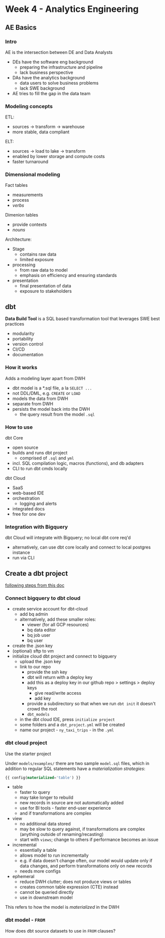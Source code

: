 # Week 4 - Analytics Engineering

## AE Basics

### Intro

AE is the intersection between DE and Data Analysts

- DEs have the software eng background
  - preparing the infrastructure and pipeline
  - lack business perspective
- DAs have the analytics background
  - data users to solve business problems
  - lack SWE background
- AE tries to fill the gap in the data team

### Modeling concepts

ETL:

- sources -> transform -> warehouse
- more stable, data compliant

ELT:

- sources -> load to lake -> transform
- enabled by lower storage and compute costs
- faster turnaround

### Dimensional modeling

Fact tables

- measurements
- process
- *verbs*

Dimenion tables

- provide contexts
- *nouns*

Architecture:

- Stage
  - contains raw data
  - limited exposure
- processing
  - from raw data to model
  - emphasis on efficiency and ensuring standards
- presentation
  - final presentation of data
  - exposure to stakeholders

## dbt

**Data Build Tool** is a SQL based transformation tool that leverages SWE best practices

- modularity
- portability
- version control
- CI/CD
- documentation

### How it works

Adds a modeling layer apart from DWH

- dbt model is a \*.sql file, a la `SELECT ...`
- not DDL/DML, e.g. `CREATE` or `LOAD`
- models the data from DWH
- separate from DWH
- persists the model back into the DWH
  - the query result from the model `.sql`

### How to use

dbt Core

- open source
- builds and runs dbt project
  - comprised of `.sql` and `yml`
- incl. SQL compilation logic, macros (functions), and db adapters
- CLI to run dbt cmds locally

dbt Cloud

- SaaS
- web-based IDE
- orchestration
  - logging and alerts
- integrated docs
- free for one dev

### Integration with Bigquery

dbt Cloud will integrate with Bigquery; no local dbt core req'd

- alternatively, can use dbt core locally and connect to local postgres instance
- run via CLI
 
## Create a dbt project

[following steps from this doc](https://github.com/DataTalksClub/data-engineering-zoomcamp/blob/main/week_4_analytics_engineering/dbt_cloud_setup.md)

### Connect bigquery to dbt cloud

- create service account for dbt-cloud
  - add bq admin
  - alternatively, add these smaller roles:
    - viewer (for all GCP resources)
    - bq data editor
    - bq job user
    - bq user
- create the .json key
- (optional) sftp to vm
- initialize cloud dbt project and connect to bigquery
    - upload the .json key
    - link to our repo
        - provide the ssh key
        - dbt will return with a deploy key
        - add this as a deploy key in our github repo > settings > deploy keys
            - give read/write access
            - add key
        - provide a subdirectory so that when we run `dbt init` it doesn't crowd the root
        - `dbt_models`
    - in the dbt cloud IDE, press `initialize project`
    - some folders and a `dbt_project.yml` will be created
    - name our project - `ny_taxi_trips` - in the `.yml`

### dbt cloud project

Use the starter project

Under `models/examples/` there are two sample `model.sql` files, which in addition to regular SQL statements have a *materialization strategies*:

```sql
{{ config(materialized='table') }}
```

- table
  - faster to query
  - may take longer to rebuild
  - new records in source are not automatically added
  - use for BI tools - faster end-user experience
  - and if transformations are complex
- view
  - no additional data stored
  - may be slow to query against, if transformations are complex (anything outside of renaming/recasting)
  - start with `views`; change to others if performance becomes an issue
- incremental
  - essentially a table
  - allows model to run incrementally
  - e.g. if data doesn't change often, our model would update only if data changes, and perform transformations only on new records
  - needs more configs
- ephemeral
  - reduce DWH clutter; does not produce views or tables
  - creates common table expression (CTE) instead
  - cannot be queried directly
  - use in downstream model

This refers to how the model is *materialized* in the DWH

### dbt model - `FROM`

How does dbt source datasets to use in `FROM` clauses?

##
